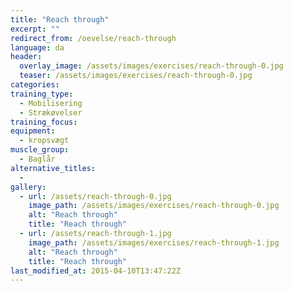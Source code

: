```yaml
---
title: "Reach through"
excerpt: ""
redirect_from: /oevelse/reach-through
language: da
header:
  overlay_image: /assets/images/exercises/reach-through-0.jpg
  teaser: /assets/images/exercises/reach-through-0.jpg
categories:
training_type: 
  - Mobilisering
  - Strækøvelser
training_focus: 
equipment:
  - kropsvægt
muscle_group:
  - Baglår
alternative_titles:
  - 
gallery:
  - url: /assets/reach-through-0.jpg
    image_path: /assets/images/exercises/reach-through-0.jpg
    alt: "Reach through"
    title: "Reach through"
  - url: /assets/reach-through-1.jpg
    image_path: /assets/images/exercises/reach-through-1.jpg
    alt: "Reach through"
    title: "Reach through"
last_modified_at: 2015-04-10T13:47:22Z
---
```



